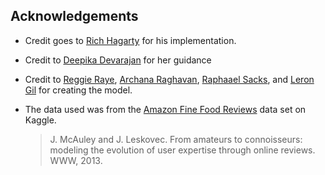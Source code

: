 ## Acknowledgements

* Credit goes to [Rich Hagarty](https://developer.ibm.com/code/community/advocates/rich.hagarty) for his implementation.
* Credit to [Deepika Devarajan](https://www.linkedin.com/in/deepikadevarajan/) for her guidance
* Credit to [Reggie Raye](https://www.linkedin.com/in/reginaldraye/), [Archana Raghavan](https://www.linkedin.com/in/archana-raghavan-70b51a/), [Raphaael Sacks](https://www.linkedin.com/in/raphael-sacks-b2b54a86/), and [Leron Gil](https://www.linkedin.com/in/lerongil/) for creating the model.

* The data used was from the [Amazon Fine Food Reviews](https://www.kaggle.com/snap/amazon-fine-food-reviews) data set on Kaggle.

  > J. McAuley and J. Leskovec. From amateurs to connoisseurs: modeling the evolution of user expertise through online reviews. WWW, 2013.

